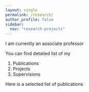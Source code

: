 ```yaml
---
layout: single
permalink: /research/
author_profile: false
sidebar:
  nav: "research-projects"
---
```


I am currently an associate professor

You can find detailed list of my  
1. Publications  
2. Projects  
3. Supervisions  

Here is a selected list of publications  

